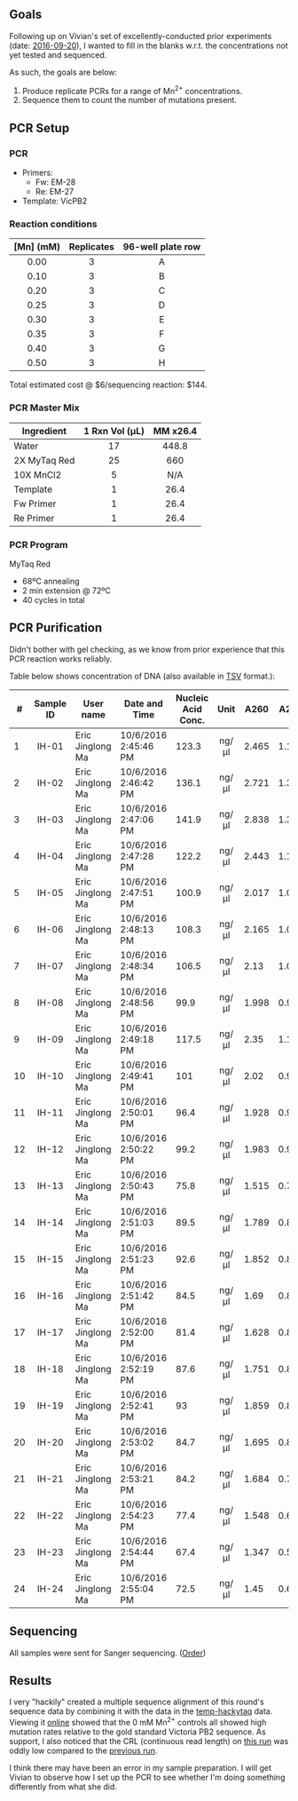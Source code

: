 ## Goals

Following up on Vivian's set of excellently-conducted prior experiments (date: [2016-09-20](../20160920-Taq-Mn-mutagenesis/20160912-mgcl2-taq-series.md)), I wanted to fill in the blanks w.r.t. the concentrations not yet tested and sequenced.

As such, the goals are below:

1. Produce replicate PCRs for a range of Mn<sup>2+</sup> concentrations.
1. Sequence them to count the number of mutations present.

## PCR Setup

### PCR

- Primers:
    - Fw: EM-28
    - Re: EM-27
- Template: VicPB2

### Reaction conditions

| [Mn] (mM) | Replicates | 96-well plate row |
|:---------:|:----------:|:-----------------:|
|    0.00   |      3     |         A         |
|    0.10   |      3     |         B         |
|    0.20   |      3     |         C         |
|    0.25   |      3     |         D         |
|    0.30   |      3     |         E         |
|    0.35   |      3     |         F         |
|    0.40   |      3     |         G         |
|    0.50   |      3     |         H         |

Total estimated cost @ $6/sequencing reaction: $144.

### PCR Master Mix

| Ingredient   | 1 Rxn Vol (µL) | MM x26.4 |
|--------------|:--------------:|:--------:|
| Water        |       17       |   448.8  |
| 2X MyTaq Red |       25       |    660   |
| 10X MnCl2    |        5       |    N/A   |
| Template     |        1       |   26.4   |
| Fw Primer    |        1       |   26.4   |
| Re Primer    |        1       |   26.4   |

### PCR Program

MyTaq Red

- 68ºC annealing
- 2 min extension @ 72ºC
- 40 cycles in total

## PCR Purification

Didn't bother with gel checking, as we know from prior experience that this PCR reaction works reliably.

Table below shows concentration of DNA (also available in [TSV](./20161006-hackytaq-pcr-purification.tsv) format.):

| #  | Sample ID | User name        | Date and Time        | Nucleic Acid Conc. |  Unit | A260  | A280  | 260/280 | 260/230 | Sample Type | Factor | [Mn2+] (mM) |
|----|:---------:|------------------|----------------------|--------------------|:-----:|-------|-------|---------|---------|:-----------:|:------:|:-----------:|
| 1  |   IH-01   | Eric Jinglong Ma | 10/6/2016 2:45:46 PM | 123.3              | ng/µl | 2.465 | 1.14  | 2.16    | 2.72    |     DNA     |   50   |     0.00    |
| 2  |   IH-02   | Eric Jinglong Ma | 10/6/2016 2:46:42 PM | 136.1              | ng/µl | 2.721 | 1.319 | 2.06    | 2.51    |     DNA     |   50   |     0.00    |
| 3  |   IH-03   | Eric Jinglong Ma | 10/6/2016 2:47:06 PM | 141.9              | ng/µl | 2.838 | 1.35  | 2.1     | 2.67    |     DNA     |   50   |     0.00    |
| 4  |   IH-04   | Eric Jinglong Ma | 10/6/2016 2:47:28 PM | 122.2              | ng/µl | 2.443 | 1.142 | 2.14    | 2.71    |     DNA     |   50   |     0.10    |
| 5  |   IH-05   | Eric Jinglong Ma | 10/6/2016 2:47:51 PM | 100.9              | ng/µl | 2.017 | 1.013 | 1.99    | 2.36    |     DNA     |   50   |     0.10    |
| 6  |   IH-06   | Eric Jinglong Ma | 10/6/2016 2:48:13 PM | 108.3              | ng/µl | 2.165 | 1.067 | 2.03    | 2.43    |     DNA     |   50   |     0.10    |
| 7  |   IH-07   | Eric Jinglong Ma | 10/6/2016 2:48:34 PM | 106.5              | ng/µl | 2.13  | 1.017 | 2.09    | 2.46    |     DNA     |   50   |     0.20    |
| 8  |   IH-08   | Eric Jinglong Ma | 10/6/2016 2:48:56 PM | 99.9               | ng/µl | 1.998 | 0.979 | 2.04    | 2.54    |     DNA     |   50   |     0.20    |
| 9  |   IH-09   | Eric Jinglong Ma | 10/6/2016 2:49:18 PM | 117.5              | ng/µl | 2.35  | 1.127 | 2.08    | 2.46    |     DNA     |   50   |     0.20    |
| 10 |   IH-10   | Eric Jinglong Ma | 10/6/2016 2:49:41 PM | 101                | ng/µl | 2.02  | 0.974 | 2.07    | 2.51    |     DNA     |   50   |     0.25    |
| 11 |   IH-11   | Eric Jinglong Ma | 10/6/2016 2:50:01 PM | 96.4               | ng/µl | 1.928 | 0.91  | 2.12    | 2.43    |     DNA     |   50   |     0.25    |
| 12 |   IH-12   | Eric Jinglong Ma | 10/6/2016 2:50:22 PM | 99.2               | ng/µl | 1.983 | 0.959 | 2.07    | 2.39    |     DNA     |   50   |     0.25    |
| 13 |   IH-13   | Eric Jinglong Ma | 10/6/2016 2:50:43 PM | 75.8               | ng/µl | 1.515 | 0.74  | 2.05    | 2.42    |     DNA     |   50   |     0.30    |
| 14 |   IH-14   | Eric Jinglong Ma | 10/6/2016 2:51:03 PM | 89.5               | ng/µl | 1.789 | 0.828 | 2.16    | 2.72    |     DNA     |   50   |     0.30    |
| 15 |   IH-15   | Eric Jinglong Ma | 10/6/2016 2:51:23 PM | 92.6               | ng/µl | 1.852 | 0.828 | 2.24    | 2.63    |     DNA     |   50   |     0.30    |
| 16 |   IH-16   | Eric Jinglong Ma | 10/6/2016 2:51:42 PM | 84.5               | ng/µl | 1.69  | 0.825 | 2.05    | 2.47    |     DNA     |   50   |     0.35    |
| 17 |   IH-17   | Eric Jinglong Ma | 10/6/2016 2:52:00 PM | 81.4               | ng/µl | 1.628 | 0.81  | 2.01    | 2.4     |     DNA     |   50   |     0.35    |
| 18 |   IH-18   | Eric Jinglong Ma | 10/6/2016 2:52:19 PM | 87.6               | ng/µl | 1.751 | 0.806 | 2.17    | 2.5     |     DNA     |   50   |     0.35    |
| 19 |   IH-19   | Eric Jinglong Ma | 10/6/2016 2:52:41 PM | 93                 | ng/µl | 1.859 | 0.874 | 2.13    | 2.38    |     DNA     |   50   |     0.40    |
| 20 |   IH-20   | Eric Jinglong Ma | 10/6/2016 2:53:02 PM | 84.7               | ng/µl | 1.695 | 0.842 | 2.01    | 2.34    |     DNA     |   50   |     0.40    |
| 21 |   IH-21   | Eric Jinglong Ma | 10/6/2016 2:53:21 PM | 84.2               | ng/µl | 1.684 | 0.74  | 2.27    | 2.79    |     DNA     |   50   |     0.40    |
| 22 |   IH-22   | Eric Jinglong Ma | 10/6/2016 2:54:23 PM | 77.4               | ng/µl | 1.548 | 0.693 | 2.23    | 2.54    |     DNA     |   50   |     0.50    |
| 23 |   IH-23   | Eric Jinglong Ma | 10/6/2016 2:54:44 PM | 67.4               | ng/µl | 1.347 | 0.593 | 2.27    | 2.76    |     DNA     |   50   |     0.50    |
| 24 |   IH-24   | Eric Jinglong Ma | 10/6/2016 2:55:04 PM | 72.5               | ng/µl | 1.45  | 0.606 | 2.39    | 2.79    |     DNA     |   50   |     0.50    |

## Sequencing

All samples were sent for Sanger sequencing. ([Order](./20161006-hackytaq-sequencing-order.pdf))


## Results

I very "hackily" created a multiple sequence alignment of this round's sequence data by combining it with the data in the [temp-hackytaq](../temp-20160927-hackytaq) data. Viewing it [online](./alignment.png) showed that the 0 mM Mn<sup>2+</sup> controls all showed high mutation rates relative to the gold standard Victoria PB2 sequence. As support, I also noticed that the CRL (continuous read length) on [this run](./sequencing-quality.png) was oddly low compared to the [previous run](./sequencing-quality-previous.png). 

I think there may have been an error in my sample preparation. I will get Vivian to observe how I set up the PCR to see whether I'm doing something differently from what she did.
